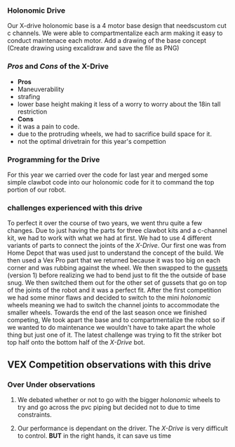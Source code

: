 ﻿### Holonomic Drive
Our X-drive holonomic base is a 4 motor base design that needscustom cut c channels. We were able to compartmentalize each arm making it easy to conduct maintenace each motor.
Add a drawing of the base concept (Create drawing using excalidraw and save the file as PNG)

### _Pros_ and _Cons_ of the X-Drive
* **Pros**
* Maneuverability
* strafing
* lower base height making it less of a worry to worry about the 18in tall restriction
* **Cons**
* it was a pain to code.
* due to the protruding wheels, we had to sacrifice build space for it.
* not the optimal drivetrain for this year's compettion 
### Programming for the Drive
For this year we carried over the code for last year and merged some simple clawbot code into our holonomic code for it to command the top portion of our robot. 

### challenges experienced with this drive
To perfect it over the course of two years, we went thru quite a few changes. Due to just having the parts for three clawbot kits and a c-channel kit, we had to work with what we had at first. We had to use 4 different variants of parts to connect the joints of the _X-Drive_. Our first one was from Home Depot that was used just to understand the concept of the build. We then used a Vex Pro part that we returned because it was too big on each corner and was rubbing against the wheel. We then swapped to the [gussets](https://www.vexrobotics.com/gussets.html) (version 1) before realizing we had to bend just to fit the the outside of base snug. We then switched them out for the other set of gussets that go on top of the joints of the robot and it was a perfect fit. After the first competition we had some minor flaws and decided to switch to the mini _holonomic_ wheels meaning we had to switch the channel joints to accommodate the smaller wheels. Towards the end of the last season once we finished competing, We took apart the base and  to compartmentalize the robot so if we wanted to do maintenance we wouldn't have to take apart the whole thing but just one of it. The latest challenge was trying to fit the striker bot top half onto the bottom half of the _X-Drive_ bot.

## VEX Competition observations with this drive
### Over Under observations
1. We debated whether or not to go with the bigger _holonomic_ wheels to try and go across the pvc piping but decided not to due to time constraints.



2. Our performance is dependant on the driver. The _X-Drive_ is  very difficult to control. **BUT** in the right hands, it can save us time 

